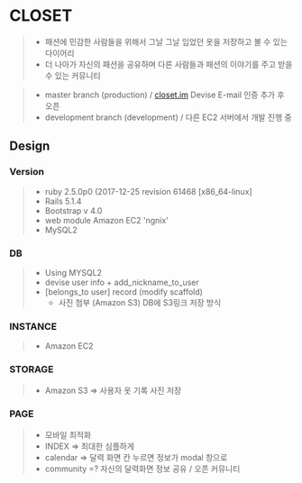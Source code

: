 CLOSET
======

> - 패션에 민감한 사람들을 위해서 그날 그날 입었던 옷을 저장하고 볼 수 있는 다이어리
> - 더 나아가 자신의 패션을 공유하며 다른 사람들과 패션의 이야기를 주고 받을 수 있는 커뮤니티 

> - master branch (production) / [closet.im](https://closet.im) Devise E-mail 인증 추가 후 오픈
> - development branch (development) / 다른 EC2 서버에서 개발 진행 중

Design
------

### Version

> -	ruby 2.5.0p0 (2017-12-25 revision 61468 [x86_64-linux]
> -	Rails 5.1.4
> -	Bootstrap v 4.0
> -	web module Amazon EC2 'ngnix'
> -	MySQL2

### DB

> -	Using MYSQL2
> -	devise user info + add_nickname_to_user
> -	[belongs_to user] record (modify scaffold)
> 	-	사진 첨부 (Amazon S3) DB에 S3링크 저장 방식

### INSTANCE

> -	Amazon EC2

### STORAGE

> -	Amazon S3 => 사용자 옷 기록 사진 저장

### PAGE

> - 모바일 최적화
> -	INDEX => 최대한 심플하게 
> -	calendar => 달력 화면 칸 누르면 정보가 modal 창으로
> -	community =? 자신의 달력화면 정보 공유 / 오픈 커뮤니티
